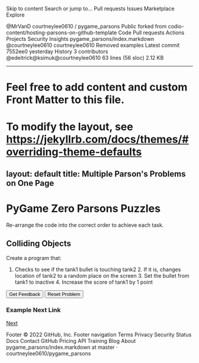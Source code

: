 Skip to content
Search or jump to…
Pull requests
Issues
Marketplace
Explore
 
@MrVanD 
courtneylee0610
/
pygame_parsons
Public
forked from codio-content/hosting-parsons-on-github-template
Code
Pull requests
Actions
Projects
Security
Insights
pygame_parsons/index.markdown
@courtneylee0610
courtneylee0610 Removed examples
Latest commit 7552ee0 yesterday
 History
 3 contributors
@edeitrick@ksimuk@courtneylee0610
63 lines (56 sloc)  2.12 KB

---
# Feel free to add content and custom Front Matter to this file.
# To modify the layout, see https://jekyllrb.com/docs/themes/#overriding-theme-defaults

layout: default
title: Multiple Parson's Problems on One Page
---
# PyGame Zero Parsons Puzzles

Re-arrange the code into the correct order to achieve each task.

## Colliding Objects
Create a program that:
1. Checks to see if the tank1 bullet is touching tank2
    2. If it is, changes location of tank2 to a random place on the screen
    3. Set the bullet from tank1 to inactive
    4. Increase the score of tank1 by 1 point

<div id="CollideRect-sortableTrash" class="sortable-code"></div> 
<div id="CollideRect-sortable" class="sortable-code"></div> 
<div style="clear:both;"></div> 
<p> 
    <input id="CollideRect-feedbackLink" value="Get Feedback" type="button" /> 
    <input id="CollideRect-newInstanceLink" value="Reset Problem" type="button" /> 
</p> 
<script type="text/javascript"> 
(function(){
  var initial = "if tank1_bullet.colliderect(tank2):\n" +
    "	tank2.pos = (random.randint(50, 250), random.randint(50, HEIGHT - 50))\n" +
    "	tank1_bullet.isActive = False         \n" +
    "	tank1.score += 1\n" +
    "tank1_bullet.isActive = True #distractor\n" +
    "tank2.score += 1 #distractor\n" +
    "tank1.pos = (random.randint(50, 250), random.randint(50, HEIGHT - 50)) #distractor\n" +
    "if tank1_bullet.colliderect(tank1): #distractor";
  var parsonsPuzzle = new ParsonsWidget({
    "sortableId": "CollideRect-sortable",
    "max_wrong_lines": 10,
    "grader": ParsonsWidget._graders.LineBasedGrader,
    "exec_limit": 2500,
    "can_indent": true,
    "x_indent": 50,
    "lang": "en",
    "show_feedback": true,
    "trashId": "CollideRect-sortableTrash"
  });
  parsonsPuzzle.init(initial);
  parsonsPuzzle.shuffleLines();
  $("#CollideRect-newInstanceLink").click(function(event){ 
      event.preventDefault(); 
      parsonsPuzzle.shuffleLines(); 
  }); 
  $("#CollideRect-feedbackLink").click(function(event){ 
      event.preventDefault(); 
      parsonsPuzzle.getFeedback(); 
  }); 
})(); 
</script>
      
### Example Next Link
[Next](./parsons/example1.html)
      

Footer
© 2022 GitHub, Inc.
Footer navigation
Terms
Privacy
Security
Status
Docs
Contact GitHub
Pricing
API
Training
Blog
About
pygame_parsons/index.markdown at master · courtneylee0610/pygame_parsons
